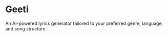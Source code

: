 # Geeti
 An AI-powered lyrics generator tailored to your preferred genre, language, and song structure.
